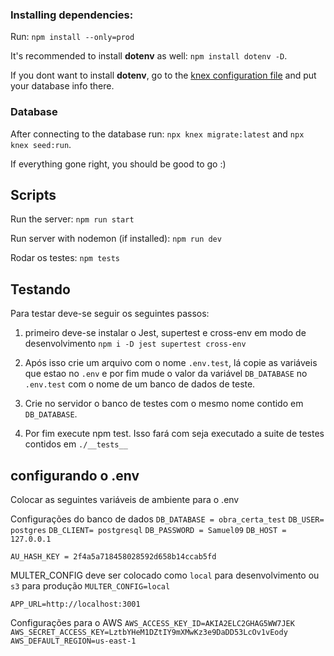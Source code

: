 ### Installing dependencies:

Run: `npm install --only=prod`

It's recommended to install **dotenv** as well: `npm install dotenv -D`.<br/>

If you dont want to install **dotenv**, go to the [knex configuration file](https://github.com/Matheus73/ObraCerta/blob/main/back/knexfile.js) and put your database info there.

### Database 

After connecting to the database run: `npx knex migrate:latest` and `npx knex seed:run`.

If everything gone right, you should be good to go :)

## Scripts

Run the server: `npm run start`

Run server with nodemon (if installed): `npm run dev`

Rodar os testes: `npm tests`


## Testando
Para testar deve-se seguir os seguintes passos:
1. primeiro deve-se instalar o Jest, supertest e cross-env em modo de desenvolvimento `npm i -D jest supertest cross-env`

2. Após isso crie um arquivo com o nome `.env.test`, lá copie as variáveis que estao no `.env` e por fim mude o valor da  variável `DB_DATABASE` no `.env.test` com o nome de um banco de dados de teste.

3. Crie no servidor o banco de testes com o mesmo nome contido em `DB_DATABASE`.

4. Por fim execute npm test. Isso fará com seja executado a suite de testes contidos em `./__tests__`

## configurando o .env

Colocar as seguintes variáveis de ambiente para o .env

Configurações do banco de dados
`DB_DATABASE = obra_certa_test`
`DB_USER= postgres`
`DB_CLIENT= postgresql`
`DB_PASSWORD = Samuel09`
`DB_HOST = 127.0.0.1`

`AU_HASH_KEY = 2f4a5a718458028592d658b14ccab5fd`

MULTER_CONFIG deve ser colocado como `local` para desenvolvimento ou `s3` para produção
`MULTER_CONFIG=local`

`APP_URL=http://localhost:3001`

Configurações para o AWS
`AWS_ACCESS_KEY_ID=AKIA2ELC2GHAG5WW7JEK`
`AWS_SECRET_ACCESS_KEY=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`
`AWS_DEFAULT_REGION=us-east-1`


